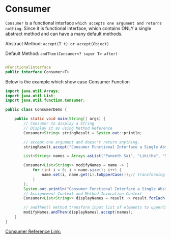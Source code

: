 # Consumer

``Consumer`` is a functional interface ``which accepts one argument and returns nothing``. Since it is functional interface, which contains ONLY a single abstract method and can have a many default methods.

Abstract Method: ``accept(T t) or accept(Object)``

Default Method: ``andThen(Consumer<? super T> after)``

```java

@FunctionalInterface
public interface Consumer<T>

```
Below is the example which show case Consumer Function

```java
import java.util.Arrays;
import java.util.List;
import java.util.function.Consumer;

public class ConsumerDemo {

    public static void main(String[] args) {
        // Consumer to display a String
        // Display it as using Method Reference
        Consumer<String> stringResult = System.out::println;

        // accept one argument and doesn't return anything.
        stringResult.accept("Consumer Functional Interface a Single Abstract Method Using accept(T t) method: Mahendra");

        List<String> names = Arrays.asList("Puneeth Sai", "Likitha", "Sravan", "Bunty", "HrushiKesh");

        Consumer<List<String>> modifyNames = name -> {
            for (int i = 0; i < name.size(); i++) {
                name.set(i, name.get(i).toUpperCase());// transforming String to upperCase
            }
        };
        System.out.println("Consumer Functional Interface a Single Abstract Method Using andthen() method: ");
        // Assignement Context and Method Invocation Context
        Consumer<List<String>> displayNames = result -> result.forEach(System.out::println);

        // andThen() method transform input list of elements to upperCase.
        modifyNames.andThen(displayNames).accept(names);
    }
}
```
[Consumer Reference Link:](https://docs.oracle.com/javase/8/docs/api/java/util/function/Consumer.html)
